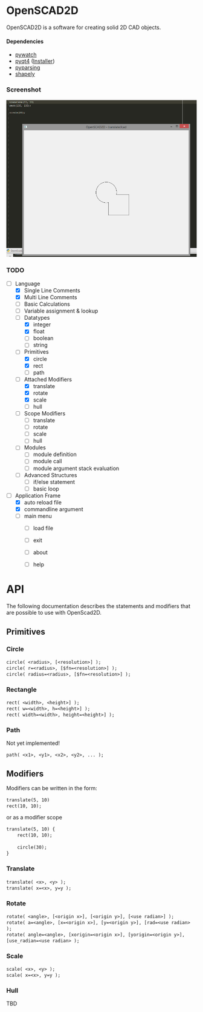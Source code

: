 OpenSCAD2D
==========

OpenSCAD2D is a software for creating solid 2D CAD objects.

#### Dependencies

* [pywatch](https://github.com/cmheisel/pywatch)
* [pyqt4](http://www.riverbankcomputing.co.uk/software/pyqt/intro) ([Installer](http://sourceforge.net/projects/pyqt/files/PyQt4/PyQt-4.11.3/PyQt4-4.11.3-gpl-Py2.7-Qt4.8.6-x32.exe))
* [pyparsing](http://pyparsing.wikispaces.com/Download+and+Installation)
* [shapely](https://pypi.python.org/pypi/Shapely#downloads)

### Screenshot

![Image of First Union](https://raw.githubusercontent.com/fablab-ka/OpenSCAD2D/master/docs/first_union.png)

### TODO

* [ ] Language
    * [x] Single Line Comments
    * [x] Multi Line Comments
    * [ ] Basic Calculations
    * [ ] Variable assignment & lookup
    * [ ] Datatypes
        * [x] integer
        * [x] float
        * [ ] boolean
        * [ ] string
    * [ ] Primitives
        * [x] circle
        * [x] rect
        * [ ] path
    * [ ] Attached Modifiers
        * [x] translate
        * [x] rotate
        * [x] scale
        * [ ] hull
    * [ ] Scope Modifiers
        * [ ] translate
        * [ ] rotate
        * [ ] scale
        * [ ] hull
    * [ ] Modules
        * [ ] module definition
        * [ ] module call
        * [ ] module argument stack evaluation
    * [ ] Advanced Structures
        * [ ] if/else statement
        * [ ] basic loop
* [ ] Application Frame
    * [x] auto reload file
    * [x] commandline argument
    * [ ] main menu 
        * [ ] load file 
        * [ ] exit
        * [ ] about
        * [ ] help


API
===

The following documentation describes the statements and modifiers that are possible to use with OpenScad2D.

## Primitives

### Circle

    circle( <radius>, [<resolution>] );
    circle( r=<radius>, [$fn=<resolution>] );
    circle( radius=<radius>, [$fn=<resolution>] );

### Rectangle

    rect( <width>, <height>] );
    rect( w=<width>, h=<height>] );
    rect( width=<width>, height=<height>] );

### Path

Not yet implemented!

    path( <x1>, <y1>, <x2>, <y2>, ... );


## Modifiers

Modifiers can be written in the form:

    translate(5, 10)
    rect(10, 10);

or as a modifier scope

    translate(5, 10) {
        rect(10, 10);
    
        circle(30);
    }

### Translate

    translate( <x>, <y> );
    translate( x=<x>, y=y );

### Rotate

    rotate( <angle>, [<origin x>], [<origin y>], [<use radian>] );
    rotate( a=<angle>, [x=<origin x>], [y=<origin y>], [rad=<use radian> );
    rotate( angle=<angle>, [xorigin=<origin x>], [yorigin=<origin y>], [use_radian=<use radian> );

### Scale

    scale( <x>, <y> );
    scale( x=<x>, y=y );

### Hull

TBD
